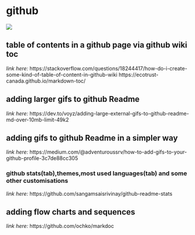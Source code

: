 # github
<img src="https://user-images.githubusercontent.com/68855472/103441841-d0ed5a00-4c76-11eb-8e23-dc8cd4516ed0.gif
">
<h2>table of contents in a github page via github wiki toc</h2>
 <i>link here:</i>
https://stackoverflow.com/questions/18244417/how-do-i-create-some-kind-of-table-of-content-in-github-wiki
https://ecotrust-canada.github.io/markdown-toc/
<h2>adding larger gifs to github Readme</h2>
 <i>link here:</i>
https://dev.to/voyz/adding-large-external-gifs-to-github-readme-md-over-10mb-limit-49k2
<h2>adding gifs to github Readme in a simpler way</h2>
 <i>link here:</i>
 https://medium.com/@adventuroussrv/how-to-add-gifs-to-your-github-profile-3c7de88cc305
<h3>github stats(tab),themes,most used languages(tab) and some other customisations</h3>
<i>link here:</i>
https://github.com/sangamsaisrivinay/github-readme-stats
<h2>adding flow charts and sequences</h2>
<i>link here:</i>
https://github.com/ochko/markdoc
